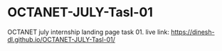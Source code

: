 # OCTANET-JULY-Tasl-01
OCTANET july internship landing page task 01.
live link: https://dinesh-dl.github.io/OCTANET-JULY-Tasl-01/
